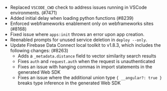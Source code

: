 - Replaced `VSCODE_CWD` check to address issues running in VSCode environments. (#7471)
- Added initial delay when loading python functions (#8239)
- Enforced webframeworks enablement only on webframeworks sites (#8168)
- Fixed issue where `apps:init` throws an error upon app creation.
- Reenabled prompts for unused service deletion in `deploy --only`. 
- Update Firebase Data Connect local toolkit to v1.8.3, which includes the following changes: (#8263)
  - Adds a `_metadata.distance` field to vector similarity search results
  - Fixes `auth` and `request.auth` when the request is unauthenticated
  - Fixes an issue with hanging commas in import statements in the generated Web SDK
  - Fixes an issue where the additional union type `{ __angular?: true }` breaks type inference in the generated Web SDK
